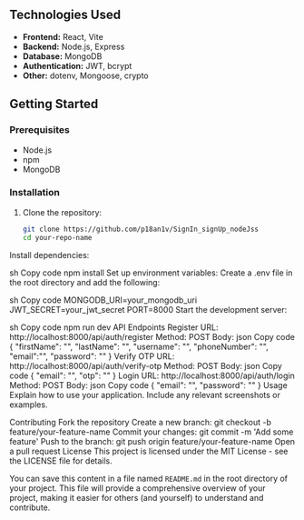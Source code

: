 
## Technologies Used
- **Frontend:** React, Vite
- **Backend:** Node.js, Express
- **Database:** MongoDB
- **Authentication:** JWT, bcrypt
- **Other:** dotenv, Mongoose, crypto

## Getting Started

### Prerequisites
- Node.js
- npm
- MongoDB

### Installation
1. Clone the repository:
   ```sh
   git clone https://github.com/p18an1v/SignIn_signUp_nodeJss
   cd your-repo-name
Install dependencies:

sh
Copy code
npm install
Set up environment variables:
Create a .env file in the root directory and add the following:

sh
Copy code
MONGODB_URI=your_mongodb_uri
JWT_SECRET=your_jwt_secret
PORT=8000
Start the development server:

sh
Copy code
npm run dev
API Endpoints
Register
URL: http://localhost:8000/api/auth/register
Method: POST
Body:
json
Copy code
{
  "firstName": "",
  "lastName": "",
  "username": "",
  "phoneNumber": "",
  "email":"",
  "password": ""
}
Verify OTP
URL: http://localhost:8000/api/auth/verify-otp
Method: POST
Body:
json
Copy code
{
  "email": "",
  "otp": ""
}
Login
URL: http://localhost:8000/api/auth/login
Method: POST
Body:
json
Copy code
{
  "email": "",
  "password": ""
}
Usage
Explain how to use your application. Include any relevant screenshots or examples.

Contributing
Fork the repository
Create a new branch: git checkout -b feature/your-feature-name
Commit your changes: git commit -m 'Add some feature'
Push to the branch: git push origin feature/your-feature-name
Open a pull request
License
This project is licensed under the MIT License - see the LICENSE file for details.


You can save this content in a file named `README.md` in the root directory of your project. This file will provide a comprehensive overview of your project, making it easier for others (and yourself) to understand and contribute.





